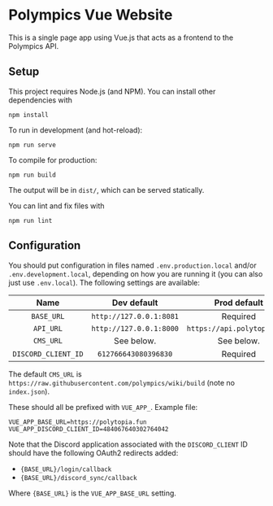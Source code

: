 # Polympics Vue Website

This is a single page app using Vue.js that acts as a frontend to the Polympics API.

## Setup

This project requires Node.js (and NPM). You can install other dependencies with
```
npm install
```

To run in development (and hot-reload):
```
npm run serve
```

To compile for production:
```
npm run build
```
The output will be in `dist/`, which can be served statically.

You can lint and fix files with
```
npm run lint
```

## Configuration

You should put configuration in files named `.env.production.local` and/or `.env.development.local`, depending on how you are running it (you can also just use `.env.local`). The following settings are available:

| Name                | Dev default             | Prod default                |
|:-------------------:|:-----------------------:|:---------------------------:|
| `BASE_URL`          | `http://127.0.0.1:8081` | Required                    |
| `API_URL`           | `http://127.0.0.1:8000` | `https://api.polytopia.fun` |
| `CMS_URL`           | See below.              | See below.                  |
| `DISCORD_CLIENT_ID` | `612766643080396830`    | Required                    |

The default `CMS_URL` is `https://raw.githubusercontent.com/polympics/wiki/build` (note no `index.json`).

These should all be prefixed with `VUE_APP_`. Example file:

```env
VUE_APP_BASE_URL=https://polytopia.fun
VUE_APP_DISCORD_CLIENT_ID=484067640302764042
```

Note that the Discord application associated with the `DISCORD_CLIENT` ID should have the following OAuth2 redirects added:

- `{BASE_URL}/login/callback`
- `{BASE_URL}/discord_sync/callback`

Where `{BASE_URL}` is the `VUE_APP_BASE_URL` setting.
